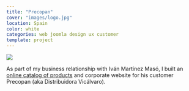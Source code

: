 ```yaml
---
title: "Precopan"
cover: "images/logo.jpg"
location: Spain
color: white
categories: web joomla design ux customer
template: project
---
```


![](/work/precopan/images/1.jpg)

As part of my business relationship with Iván Martínez Masó, I built an [online catalog of products](http://precopan.es/index.php?option=com_virtuemart&Itemid=3) and corporate website for his customer Precopan (aka Distribuidora Vicálvaro).
